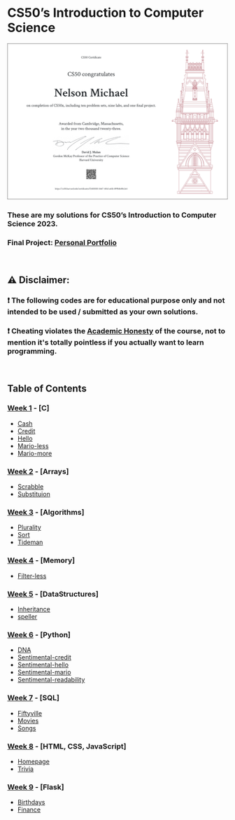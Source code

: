 # CS50’s Introduction to Computer Science

[![Certificate](./static/CS50x-A4.png)](https://certificates.cs50.io/f3483050-3667-481d-a61b-899b8e00c2e4.png?size=A4)

### These are my solutions for CS50’s Introduction to Computer Science 2023.

### Final Project: [Personal Portfolio]()

<br/>

## :warning: Disclaimer:

### ❗ **The following codes are for educational purpose only and not intended to be used / submitted as your own solutions.**

### ❗ **Cheating violates the [Academic Honesty](https://cs50.harvard.edu/x/2023/honesty/) of the course, not to mention it's totally pointless if you actually want to learn programming.**

<br/>

## Table of Contents

### [Week 1](/week%201/) - [C]

- [Cash](/week%201/cash/cash.c)
- [Credit](/week%201/credit/credit.c)
- [Hello](/week%201/hello/hello.c)
- [Mario-less](/week%201/mario-less/mario.c)
- [Mario-more](/week%201/mario-more/mario.c)

### [Week 2](/week%202/) - [Arrays]

- [Scrabble](/week%202/scrabble/scrabble.c)
- [Substituion](/week%202/substitution/substitution.c)

### [Week 3](/week%203/) - [Algorithms]

- [Plurality](/week%203/plurality/plurality.c)
- [Sort](/week%203/sort/)
- [Tideman](/week%203/tideman/tideman.c)

### [Week 4](/week%204/) - [Memory]

- [Filter-less](/week%204/filter-less/)

### [Week 5](/week%205/) - [DataStructures]

- [Inheritance](/week%205/inheritance/inheritance.c)
- [speller](/week%205/speller/speller.c)

### [Week 6](/week%206/) - [Python]

- [DNA](/week%206/dna/dna.py)
- [Sentimental-credit](/week%206/sentimental-credit/credit.py)
- [Sentimental-hello](/week%206/sentimental-hello/hello.py)
- [Sentimental-mario](/week%206/sentimental-mario-more/mario.py)
- [Sentimental-readability](/week%206/sentimental-readability/readability.py)

### [Week 7](/week%207/) - [SQL]

- [Fiftyville](/week%207/fiftyville/)
- [Movies](/week%207/movies/)
- [Songs](/week%207/songs/)

### [Week 8](/week%208/) - [HTML, CSS, JavaScript]

- [Homepage](/week%208/homepage/)
- [Trivia](/week%208/trivia/)

### [Week 9](/week%209/) - [Flask]

- [Birthdays](/week%209/birthdays/)
- [Finance](/week%209/finance/)
